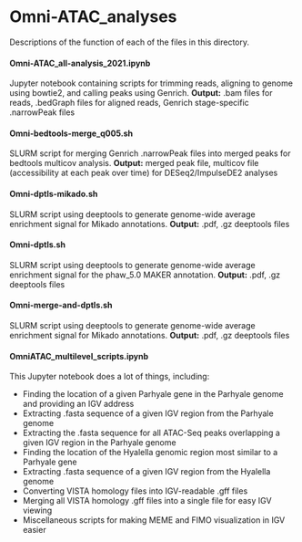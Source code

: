 # Omni-ATAC_analyses

Descriptions of the function of each of the files in this directory.

#### Omni-ATAC_all-analysis_2021.ipynb
Jupyter notebook containing scripts for trimming reads, aligning to genome using bowtie2, and calling peaks using Genrich.
__Output:__ .bam files for reads, .bedGraph files for aligned reads, Genrich stage-specific .narrowPeak files

#### Omni-bedtools-merge_q005.sh
SLURM script for merging Genrich .narrowPeak files into merged peaks for bedtools multicov analysis.
__Output:__ merged peak file, multicov file (accessibility at each peak over time) for DESeq2/ImpulseDE2 analyses

#### Omni-dptls-mikado.sh
SLURM script using deeptools to generate genome-wide average enrichment signal for Mikado annotations.
__Output:__ .pdf, .gz deeptools files

#### Omni-dptls.sh
SLURM script using deeptools to generate genome-wide average enrichment signal for the phaw_5.0 MAKER annotation.
__Output:__ .pdf, .gz deeptools files

#### Omni-merge-and-dptls.sh
SLURM script using deeptools to generate genome-wide average enrichment signal for Mikado annotations.
__Output:__ .pdf, .gz deeptools files

#### OmniATAC_multilevel_scripts.ipynb
This Jupyter notebook does a lot of things, including:</br>
- Finding the location of a given Parhyale gene in the Parhyale genome and providing an IGV address
- Extracting .fasta sequence of a given IGV region from the Parhyale genome
- Extracting the .fasta sequence for all ATAC-Seq peaks overlapping a given IGV region in the Parhyale genome
- Finding the location of the Hyalella genomic region most similar to a Parhyale gene
- Extracting .fasta sequence of a given IGV region from the Hyalella genome
- Converting VISTA homology files into IGV-readable .gff files
- Merging all VISTA homology .gff files into a single file for easy IGV viewing
- Miscellaneous scripts for making MEME and FIMO visualization in IGV easier